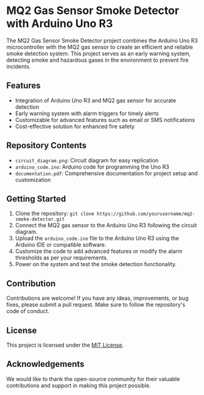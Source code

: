 # MQ2 Gas Sensor Smoke Detector with Arduino Uno R3


The MQ2 Gas Sensor Smoke Detector project combines the Arduino Uno R3 microcontroller with the MQ2 gas sensor to create an efficient and reliable smoke detection system. This project serves as an early warning system, detecting smoke and hazardous gases in the environment to prevent fire incidents.

## Features

- Integration of Arduino Uno R3 and MQ2 gas sensor for accurate detection
- Early warning system with alarm triggers for timely alerts
- Customizable for advanced features such as email or SMS notifications
- Cost-effective solution for enhanced fire safety

## Repository Contents

- `circuit_diagram.png`: Circuit diagram for easy replication
- `arduino_code.ino`: Arduino code for programming the Uno R3
- `documentation.pdf`: Comprehensive documentation for project setup and customization

## Getting Started

1. Clone the repository: `git clone https://github.com/yourusername/mq2-smoke-detector.git`
2. Connect the MQ2 gas sensor to the Arduino Uno R3 following the circuit diagram.
3. Upload the `arduino_code.ino` file to the Arduino Uno R3 using the Arduino IDE or compatible software.
4. Customize the code to add advanced features or modify the alarm thresholds as per your requirements.
5. Power on the system and test the smoke detection functionality.

## Contribution

Contributions are welcome! If you have any ideas, improvements, or bug fixes, please submit a pull request. Make sure to follow the repository's code of conduct.

## License

This project is licensed under the [MIT License](LICENSE).

## Acknowledgements

We would like to thank the open-source community for their valuable contributions and support in making this project possible.
